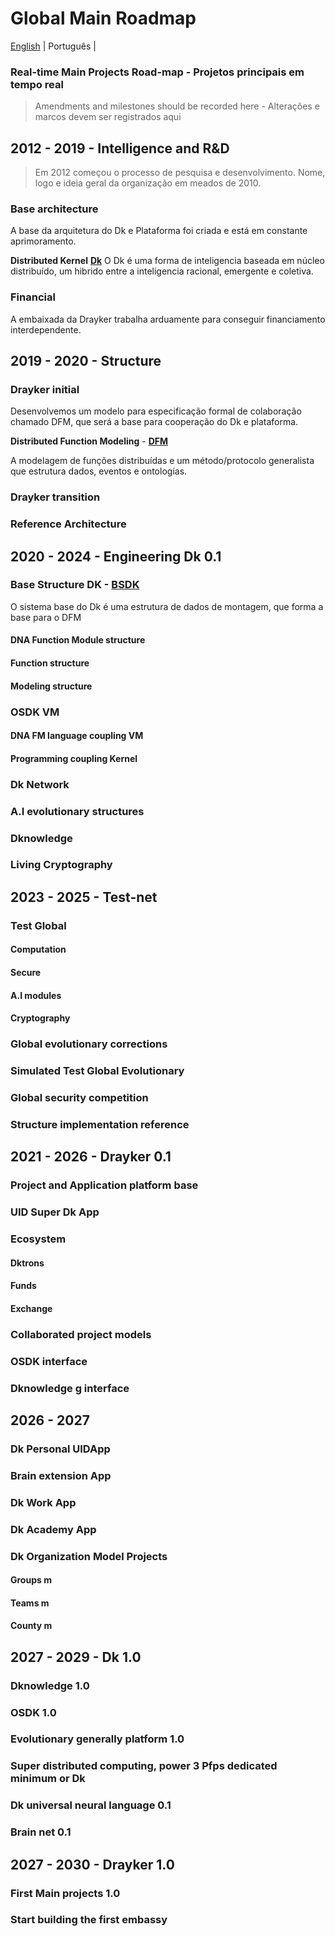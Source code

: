 # Global Main Roadmap

[English](./[global-main-roadmap.md) | Português | 

### Real-time Main Projects Road-map - Projetos principais em tempo real

> Amendments and milestones should be recorded here - Alterações e
> marcos devem ser registrados aqui

## 2012 - 2019 - Intelligence and R&D

> Em 2012 começou o processo de pesquisa e desenvolvimento. Nome, logo e
> ideia geral da organização em meados de 2010.

### Base architecture
A base da arquitetura do Dk e Plataforma foi criada e está em constante aprimoramento.

**Distributed Kernel**  [**Dk**](https://github.com/draykerdk/DK) 
O Dk é uma forma de inteligencia baseada em núcleo distribuído, um hibrido entre a inteligencia racional, emergente e coletiva.  

### Financial

A embaixada da Drayker trabalha arduamente para conseguir financiamento interdependente. 

## 2019 - 2020 -  Structure 

### Drayker initial

Desenvolvemos um modelo para especificação formal de colaboração chamado DFM, que será a base para cooperação do Dk e plataforma.

**Distributed Function Modeling** - [**DFM**](https://github.com/draykerdk/DFMP)

A modelagem de funções distribuídas e um método/protocolo generalista que estrutura dados, eventos e ontologias.
### Drayker transition

### Reference Architecture

## 2020 - 2024 - Engineering  Dk 0.1
### Base Structure DK - [BSDK](https://github.com/draykerdk/bsdk) 
O sistema base do Dk é uma estrutura de dados de montagem, que forma a base para o DFM
#### DNA Function Module structure
#### Function structure
#### Modeling structure 
### OSDK VM 
#### DNA FM language coupling VM
#### Programming coupling Kernel 
### Dk Network 
### A.I evolutionary structures
### Dknowledge 
### Living Cryptography 


## 2023 - 2025 - Test-net
### Test Global
#### Computation
#### Secure
#### A.I modules 
#### Cryptography 
### Global evolutionary corrections
### Simulated Test Global Evolutionary
### Global security competition 
### Structure implementation reference 

## 2021 - 2026 - Drayker 0.1
### Project and Application platform base 
### UID Super Dk App 
### Ecosystem 
#### Dktrons
#### Funds 
#### Exchange
### Collaborated project models   
### OSDK interface
### Dknowledge g interface

## 2026 - 2027
### Dk Personal UIDApp
### Brain extension App
### Dk Work App 
### Dk Academy App 
### Dk Organization Model Projects 
#### Groups m
#### Teams m 
#### County m 

## 2027 - 2029 - Dk 1.0
### Dknowledge 1.0
### OSDK 1.0
### Evolutionary generally platform 1.0
### Super distributed computing, power 3 Pfps dedicated minimum or Dk
### Dk universal neural language 0.1
### Brain net 0.1

## 2027 - 2030 - Drayker 1.0
### First Main projects 1.0 
### Start building the first embassy



